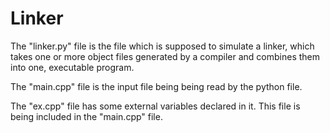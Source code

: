 # Linker
The "linker.py" file is the file which is supposed to simulate a linker, which takes one or more object files generated by a compiler and combines them into one, executable program.

The "main.cpp" file is the input file being being read by the python file.

The "ex.cpp" file has some external variables declared in it. This file is being included in the "main.cpp" file.
